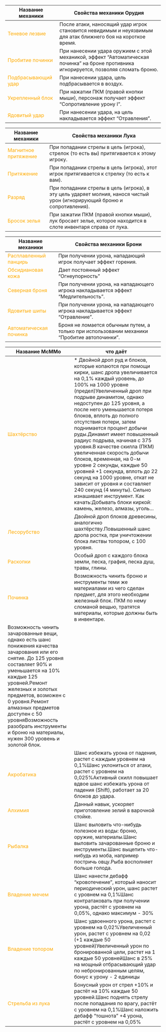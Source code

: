 | Название механики  | Свойства механики Орудия  |
| ------------ | ------------ |
| <span style="color:rgb(255, 170, 0)">Теневое лезвие</span> | После атаки, наносящий удар игрок становится невидимым и неуязвимым для атак ближнего боя на короткое время.  |
| <span style="color:rgb(255, 170, 0)">Пробитие починки</span> | При нанесении удара оружием с этой механикой, эффект “Автоматическая починка” на броне противника игнорируется, позволяя сломать броню.  |
| <span style="color:rgb(255, 170, 0)">Подбрасывающий удар</span> | При нанесении удара, цель подбрасывается в воздух.  |
| <span style="color:rgb(255, 170, 0)">Укрепленный блок</span> | При нажатии ПКМ (правой кнопки мыши), персонаж получает эффект “Сопротивление урону I”.  |
| <span style="color:rgb(255, 170, 0)">Ядовитый удар</span> | При нанесении удара, на цель накладывается эффект “Отравления”.  |


| Название механики  | Свойства механики Лука  |
| ------------ | ------------ |
| <span style="color:rgb(255, 170, 0)">Магнитное притяжение</span> | При попадании стрелы в цель (игрока), стрелок (то есть вы) притягивается к этому игроку.  |
| <span style="color:rgb(255, 170, 0)">Притяжение</span> | При попадании стрелы в цель (игрока), этот игрок притягивается к стрелку (то есть к вам).  |
| <span style="color:rgb(255, 170, 0)">Разряд</span> | При попадании стрелы в цель (игрока), в эту цель ударяет молния, нанося чистый урон (игнорирующий броню и сопротивления).   |
| <span style="color:rgb(255, 170, 0)">Бросок зелья</span> | При зажатии ПКМ (правой кнопки мыши), лук бросает зелье, которое находится в слоте инвентаря справа от лука.  |

| Название механики  | Свойства механики Брони  |
| ------------ | ------------ |
| <span style="color:rgb(255, 170, 0)">Расплавленный панцирь</span> | При получении урона, нападающий игрок получает эффект горения.  |
| <span style="color:rgb(255, 170, 0)">Обсидиановая кожа</span> | Дает постоянный эффект “Огнеупорность”  |
| <span style="color:rgb(255, 170, 0)">Северная броня</span> | При получении урона, на нападающего игрока накладывается эффект “Медлительность”.  |
| <span style="color:rgb(255, 170, 0)">Ядовитые шипы</span> | При получении урона, на нападающего игрока накладывается эффект “Отравление”.  |
| <span style="color:rgb(255, 170, 0)">Автоматическая починка</span> | Броня не ломается обычным путем, а только при использовании механики “Пробитие автопочинки”.  |

| Название McMMo  | что даёт  |
| ------------ | ------------ |
| <span style="color:rgb(255, 170, 0)">Шахтёрство</span> | * Двойной дроп руд и блоков, которые копаются при помощи кирки, шанс дропа увеличивается на 0,1% каждый уровень, до 100% на 1000 уровне (предел)Увеличенный дроп при подрыве динамитом, однако недоступен до 125 уровня, а после него уменьшается потеря блоков, вплоть до полного отсутствия потери, затем поднимается процент добычи руды.Динамит имеет повышенный радиус подрыва, начиная с 375 уровня.В качестве скилла (ПКМ) увеличенная скорость добычи блоков, временная, на 0-м уровне 2 секунды, каждые 50 уровней +1 секунда, вплоть до 22 секунд на 1000 уровне, откат не зависит от уровня и составляет 240 секунд (4 минуты). Сильно изнашивает инструмент. Как качать:Добывать блоки киркой: камень, железо, алмазы, уголь…|
| <span style="color:rgb(255, 170, 0)">Лесорубство</span> | Двойной дроп блоков древесины, аналогично шахтёрству.Повышенный шанс дропа ростка, при уничтожении блока листвы топором, с 100 уровня. |
| <span style="color:rgb(255, 170, 0)">Раскопки</span> | Особый дроп с каждого блока земли, песка, графия, песка душ, травы, глины.  |
| <span style="color:rgb(255, 170, 0)">Починка</span> | Возможность чинить броню и инструменты теми же материалами из чего сделан предмет, для этого необходим железный блок. ПКМ по нему сломаной вещью, тратятся материалы, которые должны быть в инвентаре.
Возможность чинить зачарованные вещи, однако есть шанс понижения качества зачарования или его снятие. До 125 уровня составляет 90% и уменьшается на 10% каждые 125 уровней.Ремонт железных и золотых предметов, возможен с 0 уровня.Ремонт алмазных предметов доступен с 50 уровняВозможность разобрать инструменты и броню на материалы, нужен 300 уровень и золотой блок.  |
| <span style="color:rgb(255, 170, 0)">Акробатика</span> | Шанс избежать урона от падения, растет с каждым уровнем на 0,1%Шанс уклониться от атаки, растет с уровнем на 0,025%Активный скилл повышает вдвое шанс избежать урона от падения (Shift), работает за 20 блоков до удара.  |
| <span style="color:rgb(255, 170, 0)">Алхимия</span> | Данный навык, ускоряет приготовление зелий в варочной стойке.  |
| <span style="color:rgb(255, 170, 0)">Рыбалка</span> | Шанс выловить что-нибудь полезное из воды: броню, оружие, материалы.Шанс выловить зачарованные броню и инструменты.Шанс выцепить что-нибудь из моба, например постричь овцу.Рыба восполняет больше голода.  |
| <span style="color:rgb(255, 170, 0)">Владение мечем</span> | Шанс нанести дебафф “кровотечение”, который наносит периодический урон, шанс растет с уровнем на 0,1%Шанс контратаковать при получении урона, растёт с уровнем на 0,05%, однако максимум - 30%  |
| <span style="color:rgb(255, 170, 0)">Владение топором</span> | Шанс удвоенного урона, растет с уровнем на 0,02%Увеличенный урон, растет с уровнем на 0,02 (+1 каждые 50 уровней)Увеличенный урон по бронированной цели, растет на 1 каждые 50 уровнейШанс в 25% на мощный отбрасывающий удар по небронированным целям, бонус к урону - 2 единицы |
| <span style="color:rgb(255, 170, 0)">Стрельба из лука</span> | Бонусный урон от стрел +10% и растёт на 10% каждые 50 уровней.Шанс поднять стрелу после попадания по врагу, растёт с уровнем на 0,1%Шанс наложить дебафф “тошнота” +4 урона, растёт с уровнем на 0,05%  |
